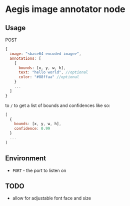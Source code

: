 # Aegis image annotator node

## Usage
POST
```js
{
  image: "<base64 encoded image>",
  annotations: [
    {
      bounds: [x, y, w, h],
      text: "hello world", //optional
      color: "#88ffaa" //optional
    }
    ...
  ]
}

```
to `/` to get a list of bounds and confidences like so:
```js
[
  {
    bounds: [x, y, w, h],
    confidence: 0.99
  }
  ...
]
```

## Environment
- `PORT` - the port to listen on

## TODO
- allow for adjustable font face and size

